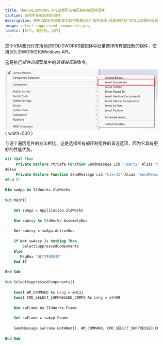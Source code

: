 ```yaml
---
title: 使用SOLIDWORKS API选择所有被压制的装配体组件
caption: 选择所有被压制的组件
description: 使用VBA宏在装配体文档中批量运行“组件选择-选择被压制”命令以选择所有装配体组件
image: select-suppressed-components.png
labels: [命令, 被压制, 组件]
---
```

这个VBA宏允许在活动的SOLIDWORKS装配体中批量选择所有被压制的组件，使用SOLIDWORKS和Windows API。

这将执行*组件选择*菜单中的*选择被压制*命令。

![选择被压制的组件的“选择被压制”命令](select-suppressed-components.png){ width=500 }

与逐个遍历组件的方法相比，这是选择所有被压制组件的首选选项，因为它具有更好的性能优势。

~~~ vb
#If VBA7 Then
     Private Declare PtrSafe Function SendMessage Lib "User32" Alias "SendMessageA" (ByVal hWnd As Long, ByVal wMsg As Long, ByVal wParam As Long, lParam As Any) As Long
#Else
     Private Declare Function SendMessage Lib "User32" Alias "SendMessageA" (ByVal hWnd As Long, ByVal wMsg As Long, ByVal wParam As Long, lParam As Any) As Long
#End If
 
Dim swApp As SldWorks.SldWorks
 
Sub main()
    
    Set swApp = Application.SldWorks
    
    Dim swAssy As SldWorks.AssemblyDoc
    
    Set swAssy = swApp.ActiveDoc
    
    If Not swAssy Is Nothing Then
        SelectSuppressedComponents
    Else
       MsgBox "请打开装配体"
    End If
     
End Sub

Sub SelectSuppressedComponents()
    
    Const WM_COMMAND As Long = &H111
    Const CMD_SELECT_SUPPRESSED_COMPS As Long = 54409
    
    Dim swFrame As SldWorks.Frame
        
    Set swFrame = swApp.Frame
        
    SendMessage swFrame.GetHWnd(), WM_COMMAND, CMD_SELECT_SUPPRESSED_COMPS, 0

End Sub
~~~